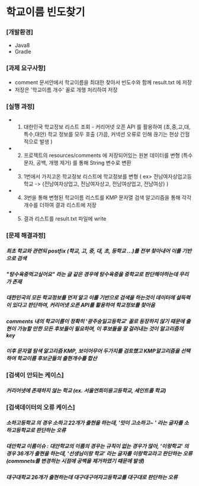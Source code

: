 # 학교이름 빈도찾기

### [개발환경]
 * Java8
 * Gradle
 

### [과제 요구사항]
 * comment 문서안에서 학교이름을 최대한 찾아서 빈도수와 함께 result.txt 에 저장
 * 저장은 '학교이름 개수' 꼴로 개행 처리하여 저장



### [실행 과정]
* 1. 대한민국 학교정보 리스트 조회 - 커리어넷 오픈 API 를 활용하여 (초,중,고,대,특수,대안) 학교 정보를 모두 호출 (가끔, 커넥션 오류로 인해 끊기는 현상 간헐 적으로 발생 )
* 2. 프로젝트의 resources/comments 에 저장되어있는 원본 데이터를 변형 (특수문자, 공백, 개행 제거) 를 통해 String 변수로 변환
* 3. 1번에서 가지고온 학교정보 리스트에 학교정보를 변형 ( ex> 전남여자상업고등학교 -> {전남여자상업고, 전남여자상고, 전남여상업고, 전남여상} ) 
* 4. 3번을 통해 변형된 학교이름 리스트를 KMP 문자열 검색 알고리즘을 통해 각각 개수를 더하여 결과 리스트에 저장
* 5. 결과 리스트를 result.txt 파일에 write



### [문제 해결과정]
##### 최초 학교와 관련되 postfix (학교, 고, 중, 대, 초, 등학교 ...)를 전부 찾아내어 이를 기반으로 검색
##### "탕수육중먹고싶어요" 라는 글 같은 경우에 탕수육중을 중학교로 판단해야하는데 무리가 존재
##### 대한민국의 모든 학교정보를 먼저 알고 이를 기반으로 검색을 하는것이 데이터에 설득력이 있다고 판단하여, 커리어넷 오픈 API를 활용하여 학교정보를 찾아옴
##### comments 내의 학교이름이 정확히 '광주숭일고등학교' 꼴로 등장하지 않기 때문에 출현이 가능할 만한 모든 후보들이 필요하며, 이 후보들을 잘 걸러내는 것이 알고리즘의 key
##### 이후 문자열 탐색 알고리즘 KMP, 보이어무어 두가지를 검토했고 KMP알고리즘을 선택하여 학교이름 후보군들의 출현개수를 합산



### [검색이 안되는 케이스]
##### 커리어넷에 존재하지 않는 학교 (ex. 서울연희미용고등학교, 세인트폴 학교)



### [검색데이터의 오류 케이스]
##### 소하고등학교 의 경우 소하고 22개가 출현을 하는데, '맛이 고소하고~ ' 라는 글자를 소하고등학교로 판단하는 오류
##### 대안학교 이름이슈 : 대안학교의 이름의 경우는 규칙이 없는 경우가 많아, '이랑학교' 의 경우 36개가 출현을 하는데, '선생님이랑 학교' 라는 글자를 이랑학교라고 판단하는 오류 (commnets를 변경하는 시점에 공백을 제거하였기 때문에 발생)
##### 대구대학교 26개가 출현하는데 대구대구여자고등학교를 대구대로 판단하는 오류
